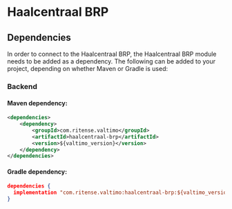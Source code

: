 # Haalcentraal BRP

## Dependencies

In order to connect to the Haalcentraal BRP, the Haalcentraal BRP module needs to be added as a dependency. The
following can be added to your project, depending on whether Maven or Gradle is used:

### Backend

#### Maven dependency:
```xml
<dependencies>
    <dependency>
        <groupId>com.ritense.valtimo</groupId>
        <artifactId>haalcentraal-brp</artifactId>
        <version>${valtimo_version}</version>
    </dependency>
</dependencies>
```

#### Gradle dependency:
```json
dependencies {
  implementation "com.ritense.valtimo:haalcentraal-brp:${valtimo_version}"
}
```
